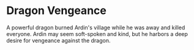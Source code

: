 # Dragon Vengeance
A powerful dragon burned Ardin's village while he was away and killed everyone. Ardin may seem soft-spoken and kind, but he harbors a deep desire for vengeance against the dragon.
